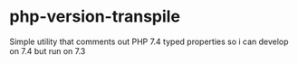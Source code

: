 # php-version-transpile
Simple utility that comments out PHP 7.4 typed properties so i can develop on 7.4 but run on 7.3
